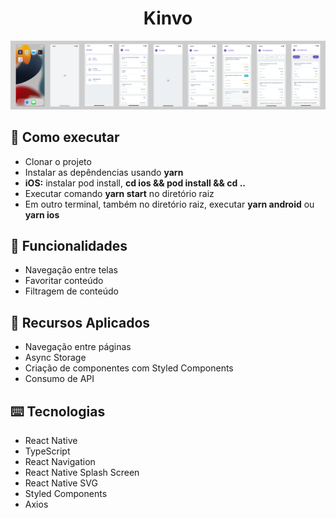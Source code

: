 <h1 align="center">
  Kinvo
</h1>

![](./src/assets/images/preview.png)

## :rocket: Como executar

<ul>
  <li>Clonar o projeto</li>
  <li>Instalar as depêndencias usando <strong>yarn</strong></li>
  <li><strong>iOS:</strong> instalar pod install, <strong>cd ios && pod install && cd ..</strong></li>
  <li>Executar comando <strong>yarn start</strong> no diretório raiz</li>
  <li>Em outro terminal, também no diretório raiz, executar <strong>yarn android</strong> ou <strong>yarn ios</strong></li>
</ul>

## :speech_balloon: Funcionalidades

<ul>
  <li>Navegação entre telas</li>
  <li>Favoritar conteúdo</li>
  <li>Filtragem de conteúdo</li>
</ul>

## :iphone: Recursos Aplicados

<ul>
  <li>Navegação entre páginas</li>
  <li>Async Storage</li>
  <li>Criação de componentes com Styled Components</li>
  <li>Consumo de API</li>
</ul>

## ⌨️ Tecnologias

<ul>
  <li>React Native</li>
  <li>TypeScript</li>
  <li>React Navigation</li>
  <li>React Native Splash Screen</li>
  <li>React Native SVG</li>
  <li>Styled Components</li>
  <li>Axios</li>
</ul>
